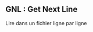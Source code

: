 GNL : Get Next Line
----------------------------------------------------------------------------------------------------------------
Lire dans un fichier ligne par ligne
